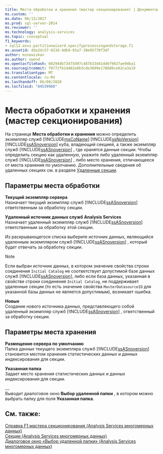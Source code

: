 ```yaml
---
title: Места обработки и хранения (мастер секционирования) | Документация Майкрософт
ms.custom: ''
ms.date: 06/13/2017
ms.prod: sql-server-2014
ms.reviewer: ''
ms.technology: analysis-services
ms.topic: conceptual
f1_keywords:
- sql12.asvs.partitionwizard.specifyprocessingandstorage.f1
ms.assetid: dda2dc57-923d-4db9-93a7-38e95770f3df
author: minewiskan
ms.author: owend
ms.openlocfilehash: 60294db73475d97c487b33d41dd6f9637ae94ba1
ms.sourcegitcommit: f0772f614482e0b3cde3609e178689ce62ca3a19
ms.translationtype: MT
ms.contentlocale: ru-RU
ms.lasthandoff: 06/09/2020
ms.locfileid: "84539988"
---
```

# <a name="processing-and-storage-locations-partition-wizard"></a>Места обработки и хранения (мастер секционирования)
  На странице **Места обработки и хранения** можно определить экземпляр служб [!INCLUDE[msCoName](../includes/msconame-md.md)] [!INCLUDE[ssNoVersion](../includes/ssnoversion-md.md)] [!INCLUDE[ssASnoversion](../includes/ssasnoversion-md.md)] куба, владеющий секцией, а также экземпляр служб [!INCLUDE[ssASnoversion](../includes/ssasnoversion-md.md)] , где хранятся данные секции. Чтобы определить секцию как удаленную, укажите либо удаленный экземпляр служб [!INCLUDE[ssASnoversion](../includes/ssasnoversion-md.md)] , либо место хранения, отличающееся от места хранения по умолчанию. Дополнительные сведения об удаленных секциях см. в разделе [Удаленные секции](multidimensional-models-olap-logical-cube-objects/partitions-remote-partitions.md).  
  
## <a name="processing-location-options"></a>Параметры места обработки  
 **Текущий экземпляр сервера**  
 Назначает текущий экземпляр служб [!INCLUDE[ssASnoversion](../includes/ssasnoversion-md.md)] ответственным за обработку секции.  
  
 **Удаленный источник данных служб Analysis Services**  
 Назначает удаленный экземпляр служб [!INCLUDE[ssASnoversion](../includes/ssasnoversion-md.md)] ответственным за обработку этой секции.  
  
 Из раскрывающегося списка выберите источник данных, являющийся удаленным экземпляром служб [!INCLUDE[ssASnoversion](../includes/ssasnoversion-md.md)] , который будет отвечать за обработку секции.  
  
> [!NOTE]  
>  Если выбран источник данных, в котором значение свойства строки соединения `Initial Catalog` не соответствует допустимой базе данных служб [!INCLUDE[ssASnoversion](../includes/ssasnoversion-md.md)], либо если база данных, указанная в свойстве строки соединения `Initial Catalog`, не поддерживает удаленные секции (то есть значение свойства `MasterDatasourceID` для указанной базы данных не является допустимым), возникает ошибка.  
  
 **Новые**  
 Создание нового источника данных, представляющего собой удаленный экземпляр служб [!INCLUDE[ssASnoversion](../includes/ssasnoversion-md.md)] , ответственный за обработку секции.  
  
## <a name="storage-location-options"></a>Параметры места хранения  
 **Размещение сервера по умолчанию**  
 Папка данных текущего экземпляра служб [!INCLUDE[ssASnoversion](../includes/ssasnoversion-md.md)] становится местом хранения статистических данных и данных индексирования для секции.  
  
 **Указанная папка**  
 Задает место хранения статистических данных и данных индексирования для секции.  
  
 **...**  
 Выводит диалоговое окно **Выбор удаленной папки** , в котором можно выбрать папку для поля **Указанная папка**.  
  
## <a name="see-also"></a>См. также:  
 [Справка F1 мастера секционирования &#40;Analysis Services многомерных данных&#41;](partition-wizard-f1-help-analysis-services-multidimensional-data.md)   
 [Секции &#40;Analysis Services многомерных данных&#41;](multidimensional-models-olap-logical-cube-objects/partitions-analysis-services-multidimensional-data.md)   
 [Диалоговое окно «Выбор удаленной папки» &#40;Analysis Services многомерных данных&#41;](browse-for-remote-folder-dialog-box-analysis-services-multidimensional-data.md)  
  
  
